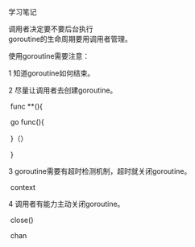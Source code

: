 学习笔记 

调用者决定要不要后台执行  
goroutine的生命周期要用调用者管理。

使用goroutine需要注意：

1 知道goroutine如何结束。

2 尽量让调用者去创建goroutine。

​	func **(){

​		go func(){

​		}（）

​	}

3 goroutine需要有超时检测机制，超时就关闭goroutine。

​	context

4 调用者有能力主动关闭goroutine。

​	close()

​	chan